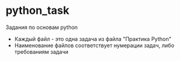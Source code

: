 # python_task
Задания по основам python
- Каждый файл - это одна задача из  файла "Практика Python"
- Наименование файлов соответствует нумерации задач, либо требованиям задачи
